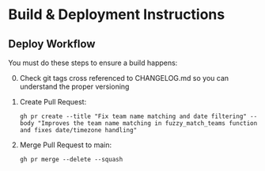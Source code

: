 # Build & Deployment Instructions

## Deploy Workflow

You must do these steps to ensure a build happens:

0. Check git tags cross referenced to CHANGELOG.md so you can understand the proper versioning

1. Create Pull Request:
   ```
   gh pr create --title "Fix team name matching and date filtering" --body "Improves the team name matching in fuzzy_match_teams function and fixes date/timezone handling"
   ```

2. Merge Pull Request to main:
   ```
   gh pr merge --delete --squash
   ```